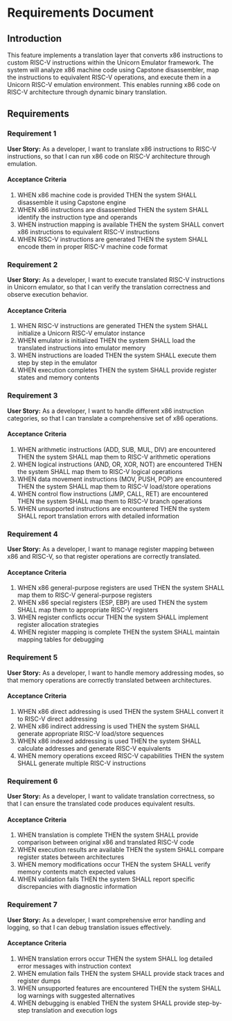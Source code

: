 # Requirements Document

## Introduction

This feature implements a translation layer that converts x86 instructions to custom RISC-V instructions within the Unicorn Emulator framework. The system will analyze x86 machine code using Capstone disassembler, map the instructions to equivalent RISC-V operations, and execute them in a Unicorn RISC-V emulation environment. This enables running x86 code on RISC-V architecture through dynamic binary translation.

## Requirements

### Requirement 1

**User Story:** As a developer, I want to translate x86 instructions to RISC-V instructions, so that I can run x86 code on RISC-V architecture through emulation.

#### Acceptance Criteria

1. WHEN x86 machine code is provided THEN the system SHALL disassemble it using Capstone engine
2. WHEN x86 instructions are disassembled THEN the system SHALL identify the instruction type and operands
3. WHEN instruction mapping is available THEN the system SHALL convert x86 instructions to equivalent RISC-V instructions
4. WHEN RISC-V instructions are generated THEN the system SHALL encode them in proper RISC-V machine code format

### Requirement 2

**User Story:** As a developer, I want to execute translated RISC-V instructions in Unicorn emulator, so that I can verify the translation correctness and observe execution behavior.

#### Acceptance Criteria

1. WHEN RISC-V instructions are generated THEN the system SHALL initialize a Unicorn RISC-V emulator instance
2. WHEN emulator is initialized THEN the system SHALL load the translated instructions into emulator memory
3. WHEN instructions are loaded THEN the system SHALL execute them step by step in the emulator
4. WHEN execution completes THEN the system SHALL provide register states and memory contents

### Requirement 3

**User Story:** As a developer, I want to handle different x86 instruction categories, so that I can translate a comprehensive set of x86 operations.

#### Acceptance Criteria

1. WHEN arithmetic instructions (ADD, SUB, MUL, DIV) are encountered THEN the system SHALL map them to RISC-V arithmetic operations
2. WHEN logical instructions (AND, OR, XOR, NOT) are encountered THEN the system SHALL map them to RISC-V logical operations
3. WHEN data movement instructions (MOV, PUSH, POP) are encountered THEN the system SHALL map them to RISC-V load/store operations
4. WHEN control flow instructions (JMP, CALL, RET) are encountered THEN the system SHALL map them to RISC-V branch operations
5. WHEN unsupported instructions are encountered THEN the system SHALL report translation errors with detailed information

### Requirement 4

**User Story:** As a developer, I want to manage register mapping between x86 and RISC-V, so that register operations are correctly translated.

#### Acceptance Criteria

1. WHEN x86 general-purpose registers are used THEN the system SHALL map them to RISC-V general-purpose registers
2. WHEN x86 special registers (ESP, EBP) are used THEN the system SHALL map them to appropriate RISC-V registers
3. WHEN register conflicts occur THEN the system SHALL implement register allocation strategies
4. WHEN register mapping is complete THEN the system SHALL maintain mapping tables for debugging

### Requirement 5

**User Story:** As a developer, I want to handle memory addressing modes, so that memory operations are correctly translated between architectures.

#### Acceptance Criteria

1. WHEN x86 direct addressing is used THEN the system SHALL convert it to RISC-V direct addressing
2. WHEN x86 indirect addressing is used THEN the system SHALL generate appropriate RISC-V load/store sequences
3. WHEN x86 indexed addressing is used THEN the system SHALL calculate addresses and generate RISC-V equivalents
4. WHEN memory operations exceed RISC-V capabilities THEN the system SHALL generate multiple RISC-V instructions

### Requirement 6

**User Story:** As a developer, I want to validate translation correctness, so that I can ensure the translated code produces equivalent results.

#### Acceptance Criteria

1. WHEN translation is complete THEN the system SHALL provide comparison between original x86 and translated RISC-V code
2. WHEN execution results are available THEN the system SHALL compare register states between architectures
3. WHEN memory modifications occur THEN the system SHALL verify memory contents match expected values
4. WHEN validation fails THEN the system SHALL report specific discrepancies with diagnostic information

### Requirement 7

**User Story:** As a developer, I want comprehensive error handling and logging, so that I can debug translation issues effectively.

#### Acceptance Criteria

1. WHEN translation errors occur THEN the system SHALL log detailed error messages with instruction context
2. WHEN emulation fails THEN the system SHALL provide stack traces and register dumps
3. WHEN unsupported features are encountered THEN the system SHALL log warnings with suggested alternatives
4. WHEN debugging is enabled THEN the system SHALL provide step-by-step translation and execution logs